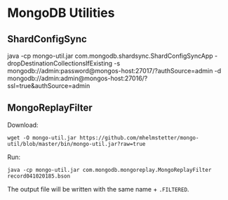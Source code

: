 # MongoDB Utilities

ShardConfigSync
---------------
java -cp mongo-util.jar com.mongodb.shardsync.ShardConfigSyncApp -dropDestinationCollectionsIfExisting -s mongodb://admin:password@mongos-host:27017/?authSource=admin -d mongodb://admin:admin@mongos-host:27016/?ssl=true&authSource=admin

MongoReplayFilter
-----------------
Download:
```
wget -O mongo-util.jar https://github.com/mhelmstetter/mongo-util/blob/master/bin/mongo-util.jar?raw=true
```

Run:
```
java -cp mongo-util.jar com.mongodb.mongoreplay.MongoReplayFilter record041020185.bson
```
The output file will be written with the same name + `.FILTERED`.
